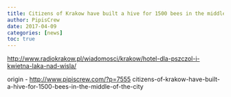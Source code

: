 ```yaml
---
title: Citizens of Krakow have built a hive for 1500 bees in the middle of the city
author: PipisCrew
date: 2017-04-09
categories: [news]
toc: true
---
```


http://www.radiokrakow.pl/wiadomosci/krakow/hotel-dla-pszczol-i-kwietna-laka-nad-wisla/

origin - http://www.pipiscrew.com/?p=7555 citizens-of-krakow-have-built-a-hive-for-1500-bees-in-the-middle-of-the-city